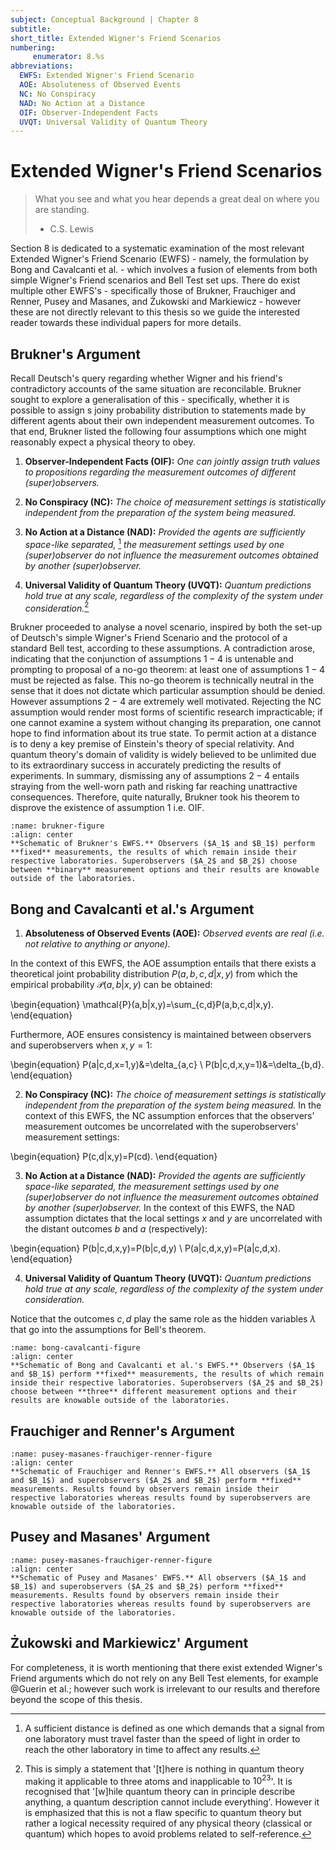 ```yaml
---
subject: Conceptual Background | Chapter 8
subtitle:
short_title: Extended Wigner's Friend Scenarios
numbering: 
     enumerator: 8.%s
abbreviations:
  EWFS: Extended Wigner's Friend Scenario
  AOE: Absoluteness of Observed Events
  NC: No Conspiracy
  NAD: No Action at a Distance 
  OIF: Observer-Independent Facts
  UVQT: Universal Validity of Quantum Theory
---
```


# Extended Wigner's Friend Scenarios

> What you see and what you hear depends a great deal on where you are standing.
> - C.S. Lewis

Section 8 is dedicated to a systematic examination of the most relevant Extended Wigner's Friend Scenario (EWFS) - namely, the formulation by Bong and Cavalcanti et al. - which involves a fusion of elements from both simple Wigner's Friend scenarios and Bell Test set ups. There do exist multiple other EWFS's - specifically those of Brukner, Frauchiger and Renner, Pusey and Masanes, and Żukowski and Markiewicz - however these are not directly relevant to this thesis so we guide the interested reader towards these individual papers for more details.

## Brukner's Argument

Recall Deutsch's query regarding whether Wigner and his friend's contradictory accounts of the same situation are reconcilable. Brukner sought to explore a generalisation of this - specifically, whether it is possible to assign s joiny probability distribution to statements made by different agents about their own independent measurement outcomes. To that end, Brukner listed the following four assumptions which one might reasonably expect a physical theory to obey.

1. **Observer-Independent Facts (OIF):** *One can jointly assign truth values to propositions regarding the measurement outcomes of different (super)observers.*

2. **No Conspiracy (NC):** *The choice of measurement settings is statistically independent from the preparation of the system being measured.*

3. **No Action at a Distance (NAD):** *Provided the agents are sufficiently space-like separated,* [^1] *the measurement settings used by one (super)observer do not influence the measurement outcomes obtained by another (super)observer.*

4. **Universal Validity of Quantum Theory (UVQT):** *Quantum predictions hold true at any scale, regardless of the complexity of the system under consideration.*[^2]

Brukner proceeded to analyse a novel scenario, inspired by both the set-up of Deutsch's simple Wigner's Friend Scenario and the protocol of a standard Bell test, according to these assumptions.
A contradiction arose, indicating that the conjunction of assumptions $1-4$ is untenable and prompting to proposal of a no-go theorem: at least one of assumptions $1-4$ must be rejected as false. This no-go theorem is technically neutral in the sense that it does not dictate which particular assumption should be denied. However assumptions $2-4$ are extremely well motivated. Rejecting the NC assumption would render most forms of scientific research impracticable; if one cannot examine a system without changing its preparation, one cannot hope to find information about its true state. To permit action at a distance is to deny a key premise of Einstein's theory of special relativity. And quantum theory's domain of validity is widely believed to be unlimited due to its extraordinary success in accurately predicting the results of experiments. In summary, dismissing any of assumptions $2-4$ entails straying from the well-worn path and risking far reaching unattractive consequences. Therefore, quite naturally, Brukner took his theorem to disprove the existence of assumption $1$ i.e. OIF.

```{figure} brukner-figure.JPG
:name: brukner-figure
:align: center
**Schematic of Brukner's EWFS.** Observers ($A_1$ and $B_1$) perform **fixed** measurements, the results of which remain inside their respective laboratories. Superobservers ($A_2$ and $B_2$) choose between **binary** measurement options and their results are knowable outside of the laboratories.
```


## Bong and Cavalcanti et al.'s Argument

1. **Absoluteness of Observed Events (AOE):** *Observed events are real (i.e. not relative to anything or anyone).* 

In the context of this EWFS, the AOE assumption entails that there exists a theoretical joint probability distribution $P(a,b,c,d|x,y)$ from which the empirical probability $\mathcal{P}(a,b|x,y)$ can be obtained: 

\begin{equation}
\mathcal{P}(a,b|x,y)=\sum_{c,d}P(a,b,c,d|x,y).
\end{equation} 

Furthermore, AOE ensures consistency is maintained between observers and superobservers when $x,y=1$: 

\begin{equation}
P(a|c,d,x=1,y)&=\delta_{a,c} \\
P(b|c,d,x,y=1)&=\delta_{b,d}.
\end{equation}

2. **No Conspiracy (NC):** *The choice of measurement settings is statistically independent from the preparation of the system being measured.* In the context of this EWFS, the NC assumption enforces that the observers' measurement outcomes be uncorrelated with the superobservers' measurement settings:

\begin{equation}
P(c,d|x,y)=P(cd).
\end{equation}

3. **No Action at a Distance (NAD):** *Provided the agents are sufficiently space-like separated, the measurement settings used by one (super)observer do not influence the measurement outcomes obtained by another (super)observer.* In the context of this EWFS, the NAD assumption dictates that the local settings $x$ and $y$ are uncorrelated with the distant outcomes $b$ and $a$ (respectively):

\begin{equation}
P(b|c,d,x,y)=P(b|c,d,y) \\
P(a|c,d,x,y)=P(a|c,d,x).
\end{equation}

4. **Universal Validity of Quantum Theory (UVQT):** *Quantum predictions hold true at any scale, regardless of the complexity of the system under consideration.*

Notice that the outcomes $c,d$ play the same role as the hidden variables $\lambda$ that go into the assumptions for Bell's theorem.

```{figure} bong-cavalcanti-figure.JPG
:name: bong-cavalcanti-figure
:align: center
**Schematic of Bong and Cavalcanti et al.'s EWFS.** Observers ($A_1$ and $B_1$) perform **fixed** measurements, the results of which remain inside their respective laboratories. Superobservers ($A_2$ and $B_2$) choose between **three** different measurement options and their results are knowable outside of the laboratories.
```

## Frauchiger and Renner's Argument

```{figure} pusey-masanes-frauchiger-renner-figure.JPG
:name: pusey-masanes-frauchiger-renner-figure
:align: center
**Schematic of Frauchiger and Renner's EWFS.** All observers ($A_1$ and $B_1$) and superobservers ($A_2$ and $B_2$) perform **fixed** measurements. Results found by observers remain inside their respective laboratories whereas results found by superobservers are knowable outside of the laboratories.
```

## Pusey and Masanes' Argument

```{figure} pusey-masanes-frauchiger-renner-figure.JPG
:name: pusey-masanes-frauchiger-renner-figure
:align: center
**Schematic of Pusey and Masanes' EWFS.** All observers ($A_1$ and $B_1$) and superobservers ($A_2$ and $B_2$) perform **fixed** measurements. Results found by observers remain inside their respective laboratories whereas results found by superobservers are knowable outside of the laboratories.
```

## Żukowski and Markiewicz' Argument

For completeness, it is worth mentioning that there exist extended Wigner's Friend arguments which do not rely on any Bell Test elements, for example @Guerin et al.; however such work is irrelevant to our results and therefore beyond the scope of this thesis.


[^1]: A sufficient distance is defined as one which demands that a signal from one laboratory must travel faster than the speed of light in order to reach the other laboratory in time to affect any results.

[^2]: This is simply a statement that '[t]here is nothing in quantum theory making it applicable to three atoms and inapplicable to $10^{23}$'. It is recognised that '[w]hile quantum theory can in principle describe anything, a quantum description cannot include everything'. However it is emphasized that this is not a flaw specific to quantum theory but rather a logical necessity required of any physical theory (classical or quantum) which hopes to avoid problems related to self-reference.
